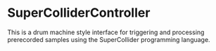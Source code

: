# SuperColliderController
This is a drum machine style interface for triggering and processing prerecorded samples using the SuperCollider programming language.
